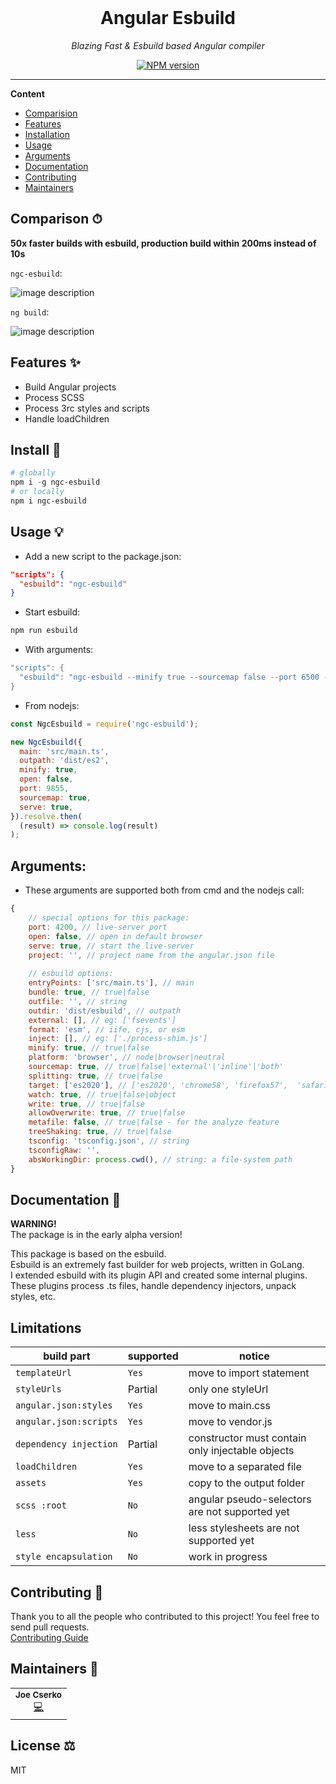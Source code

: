 <div align="center">
  <br>
  <p>
    <h1>Angular Esbuild</h1>
  </p>
  <p>
     <i>Blazing Fast & Esbuild based Angular compiler</i>
  </p>
  <p>

[![NPM version](https://img.shields.io/npm/v/ngc-esbuild?style=flat-square)](https://img.shields.io/npm/v/ngc-esbuild?style=flat-square)

  </p>
</div>

---

**Content**

- [Comparision](#comparison)
- [Features](#features)
- [Installation](#install)
- [Usage](#usage)
- [Arguments](#arguments)
- [Documentation](#documentation)
- [Contributing](#contributing)
- [Maintainers](#maintainers)

## Comparison ⏱

**50x faster builds with esbuild, production build within 200ms instead of 10s**

`ngc-esbuild`:

![image description](https://raw.githubusercontent.com/marcellkiss/angular-esbuild-example/master/src/assets/ngc-esbuild.gif)

`ng build`:

![image description](https://raw.githubusercontent.com/marcellkiss/angular-esbuild-example/master/src/assets/ng-build.gif)

## Features ✨

- Build Angular projects
- Process SCSS
- Process 3rc styles and scripts
- Handle loadChildren

## Install 🐙

```powershell
# globally
npm i -g ngc-esbuild
# or locally
npm i ngc-esbuild
```

## Usage 💡

- Add a new script to the package.json:

```json
"scripts": {
  "esbuild": "ngc-esbuild"
}
```

- Start esbuild:

```powershell
npm run esbuild
```

- With arguments:

```powershell
"scripts": {
  "esbuild": "ngc-esbuild --minify true --sourcemap false --port 6500 --open"
}
```

- From nodejs:
```javascript
const NgcEsbuild = require('ngc-esbuild');

new NgcEsbuild({
  main: 'src/main.ts',
  outpath: 'dist/es2',
  minify: true,
  open: false,
  port: 9855,
  sourcemap: true,
  serve: true,
}).resolve.then(
  (result) => console.log(result)
);
```

## Arguments:
- These arguments are supported both from cmd and the nodejs call:
```javascript
{
    // special options for this package:
    port: 4200, // live-server port
    open: false, // open in default browser
    serve: true, // start the live-server
    project: '', // project name from the angular.json file
    
    // esbuild options:
    entryPoints: ['src/main.ts'], // main
    bundle: true, // true|false
    outfile: '', // string
    outdir: 'dist/esbuild', // outpath
    external: [], // eg: ['fsevents']
    format: 'esm', // iife, cjs, or esm
    inject: [], // eg: ['./process-shim.js']
    minify: true, // true|false
    platform: 'browser', // node|browser|neutral
    sourcemap: true, // true|false|'external'|'inline'|'both'
    splitting: true, // true|false
    target: ['es2020'], // ['es2020', 'chrome58', 'firefox57',  'safari11',  'edge16',  'node12',],
    watch: true, // true|false|object
    write: true, // true|false
    allowOverwrite: true, // true|false
    metafile: false, // true|false - for the analyze feature
    treeShaking: true, // true|false
    tsconfig: 'tsconfig.json', // string
    tsconfigRaw: '',
    absWorkingDir: process.cwd(), // string: a file-system path
}
```

## Documentation 📄

**WARNING!**  
The package is in the early alpha version!

This package is based on the esbuild.  
Esbuild is an extremely fast builder for web projects, written in GoLang.  
I extended esbuild with its plugin API and created some internal plugins.  
These plugins process .ts files, handle dependency injectors, unpack styles, etc.

## Limitations

| build part             | supported | notice                                           |
| ---------------------- | --------- | ------------------------------------------------ |
| `templateUrl`          | `Yes`     | move to import statement                         |
| `styleUrls`            | Partial   | only one styleUrl                                |
| `angular.json:styles`  | `Yes`     | move to main.css                                 |
| `angular.json:scripts` | `Yes`     | move to vendor.js                                |
| `dependency injection` | Partial   | constructor must contain only injectable objects |
| `loadChildren`         | `Yes`     | move to a separated file                         |
| `assets`               | `Yes`     | copy to the output folder                        |
| `scss :root`           | `No`      | angular pseudo-selectors are not supported yet   |
| `less`                 | `No`      | less stylesheets are not supported yet           |
| `style encapsulation`  | `No`      | work in progress                                 |

## Contributing 🍰

Thank you to all the people who contributed to this project!
You feel free to send pull requests.  
[Contributing Guide](CONTRIBUTING.md)

## Maintainers 👷

<table>
  <tr>
    <td align="center">
        <sub><b>Joe Cserko</b></sub>
        <br>
        <a href="#" title="Code">💻</a>
    </td>
  </tr>
</table>

## License ⚖️

MIT
